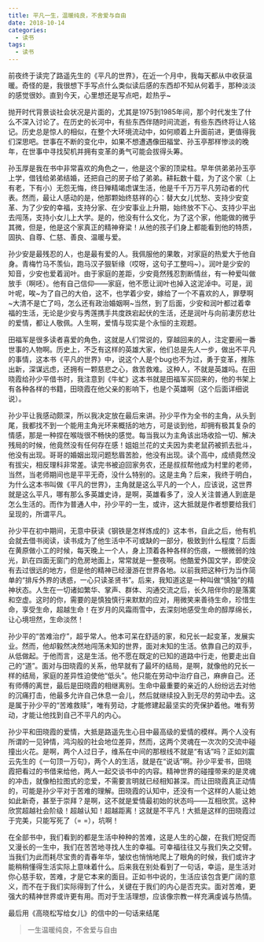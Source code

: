 ```yaml
---
title: 平凡一生，温暖纯良，不舍爱与自由
date: 2018-10-14
categories:
  - 读书
tags: 
  - 读书
---
```


前夜终于读完了路遥先生的《平凡的世界》，在近一个月中，我每天都从中收获温暖。奇怪的是，我很想下手写点什么类似读后感的东西却不知从何着手，那种淡淡的感觉很妙。直到今天，心里想还是写点吧，趁热乎~

抛开时代背景谈社会状况是片面的，尤其是1975到1985年间，那个时代发生了什么不深入讨论了。在历史的长河中，有些东西伴随时间流逝，有些东西终将让人铭记。历史总是惊人的相似，在整个大环境流动中，如何顺着上升面前进，更值得我们深思吧。世事在不断的变化中，如果不想遭遇像田福堂、孙玉亭那样惨淡的晚年，在世事中寻找契机并拥有变革的勇气可能会拔得头筹。

孙玉厚是我在书中非常喜欢的角色之一，他是这个家的顶梁柱。早年供弟弟孙玉亭上学，借钱给弟弟结婚，还把自己的房子给了弟弟。耕耘数十载，为了这个家（上有老，下有小）无怨无悔，终日殚精竭虑谋生活，他是千千万万平凡劳动者的代表。然而，最让人感动的是，他那颗始终慈祥的心：替大女儿忧愁、支持少安变革、为了少安的幸福，支持分家、在少安事业上升期，始终放不下心、支持少平出去闯荡，支持小女儿上大学。是的，他没有什么文化，为了这个家，他能做的微乎其微，但是，他是这个家真正的精神脊梁！从他的孩子们身上都能看到他的特质，固执、自尊、仁慈、善良、温暖与爱。

孙少安是最残忍的人，也是最有爱的人。我佩服他的果敢，对家庭的热爱大于他自身。青梅竹马不羡仙，跑马汉子狠斩缘（哎呀，这句子工整吗~）。润叶是少安的知音，少安也爱着润叶。由于家庭的差距，少安竟然残忍割断情丝，有一种爱叫做放手（啊呸）。他有自己信仰——家庭，他不愿让润叶也掉入这泥淖中。可是，润叶呢，唉~为了自己的大伯，这不，也学着少安，嫁给了一个不喜欢的人，罪孽啊~大清不是亡了吗，怎么还有政治婚姻啊~当然，到了后面，少安和润叶都过着幸福的生活，无论是少安与秀莲携手共度跌宕起伏的生活，还是润叶与向前凄厉悲壮的爱情，都让人敬佩。人生啊，爱情与现实是个永恒的主观题。

田福军是很多读者喜爱的角色，这就是人们常说的，穿越回来的人，注定要闹一番世事的人物啊。历史上，不乏有这样的英雄大家，他们总是先人一步，做出不平凡的事情，这本书《平凡的世界》中，说这个人是个bug也不为过，勇于变革，推陈出新，深谋远虑，还拥有一颗慈悲之心，救苦救难。这种人，不就是英雄吗。在田晓霞给孙少平借书时，我注意到《牛虻》这本书就是田福军买回来的，他的书架上有各种各样的书籍，田晓霞在他父亲的影响下，也是个英雄啊（这个后面详细说说）。

孙少平让我感动颇深，所以我决定放在最后来讲。孙少平作为全书的主角，从头到尾，我都找不到一个能用主角光环来概括的地方，可是谈到他，却拥有极其复杂的情感，那是一种捏在喉咙很不畅快的感觉。每当我以为主角该出场收拾一切、解决残局的时候，他竟然没有任何存在感！姐姐兰花的丈夫因为卖老鼠药被抓去批斗，他没有出现。哥哥的婚姻出现问题愁眉苦脸，他没有出现。读个高中，成绩竟然没有拔尖，相反理科非常差。读完书被迫回家务农，还是叔叔帮他成为村里的老师，当然，当老师期间也是平平无奇，没什么特别的。这是主角？后来，我终于明白，为什么这本书叫做《平凡的世界》，主角就是这么平凡的一个人，应该说，这世界就是这么平凡，哪有那么多英雄史诗，是啊，英雄看多了，没人关注普通人到底是怎么生活的。而作为普通人中，孙少平的一生，或许，这大抵就是作者想要给我们呈现的，所谓平凡。

孙少平在初中期间，无意中获读《钢铁是怎样炼成的》这本书，自此之后，他有机会就去借书阅读，读书成为了他生活中不可或缺的一部分，极致到什么程度？后面在黄原做小工的时候，每天晚上一个人，身上顶着各种各样的伤痕，一根微弱的烛光，趴在四面无窗门的危房地面上，常常就是一整夜啊。他酷爱外国文学，即使没有去过很远的地方，但是他的精神已经漫游在世界各地。以前我把这种行为当作简单的“排斥外界的诱惑，一心只读圣贤书”。后来，我知道这是一种叫做“慎独”的精神状态。人生在一切诸如繁华、掌声、群体、沟通交流之后，长久陪伴你的是落寞和空虚。这时的你，需要的是慎独慎行来默默的应对，用微笑来善待生命，珍惜生命，享受生命，超越生命！在岁月的风霜雨雪中，去深刻地感受生命的醇厚绵长，让心境坦然，生命淡然！

孙少平的“苦难治疗”，超乎常人。他本可呆在舒适的家，和兄长一起变革，发展实业。然而，他却毅然决然地闯荡未知的世界，面对未知的生活。依靠自己的双手，从低做起。于他而言，这是生活。他不愿在既定的已知的道路中行走，他要走出自己的“道”。面对与田晓霞的关系，他早就有了最坏的结局，是啊，就像他的兄长一样的结局，家庭的差异性迫使他“低头”。他只能在劳动中治疗自己，麻痹自己。还有师傅的离世，最后是田晓霞的相继离别。生命中最重要的亲近的人纷纷远去对他的沉痛打击，他最多允许自己休息一会儿，然后就继续投入到无尽的劳动中去。这是属于孙少平的“苦难救赎”，唯有劳动，才能修建起最坚实的壳保护着他。唯有劳动，才能让他找到自己不平凡的内心。

孙少平和田晓霞的爱情，大抵是路遥先生心目中最高级的爱情的模样。两个人没有所谓的一见钟情，鸿沟般的社会地位差异，然而，这两个灵魂在一次次的交流中碰撞出火花。是啊，两个人过日子，维系在中间的那根线不就是“有话”吗？正如刘震云先生的《一句顶一万句》，两个人的生活，就是在“说话”啊。孙少平爱书，田晓霞把看过的书借来给他，两人一起交谈书中的内容。精神世界的碰撞带来的是灵魂的冲击，就像柏拉图式的恋爱，不需要言明就已经相知甚深。而让田晓霞真正动情的，可能是孙少平对于苦难的理解。田晓霞的认知中，还没有一个这样的人能让她如此新奇，甚至于崇拜？是啊，这不就是爱情最初始的状态吗——互相欣赏。这种欣赏超越社会阶级！超越认知！超越距离！这就是不平凡！大抵是这样的田晓霞过于完美，只能写死了（= =），坑啊！

在全部书中，我们看到的都是生活中种种的苦难，这是人生的心酸，在我们短促而又漫长的一生中，我们在苦苦地寻找人生的幸福。可幸福往往又与我们失之交臂。当我们为此而耗尽宝贵的青春年华，皱纹也悄悄地爬上了眼角的时候，我们或许才能稍稍懂得生活实际上意味着什么。后来我在别处看到了一句话，幸运，是生活对你心慈手软，苦难，才是它本来的面目。正如书中说的，生活应该包含更广阔的意义，而不在于我们实际得到了什么，关键在于我们的内心是否充实。面对苦难，更强大的精神世界或许更有用。而对于生活理想，应该像宗教一样充满虔诚与热情。

最后用《高晓松写给女儿》的信中的一句话来结尾

>一生温暖纯良，不舍爱与自由
